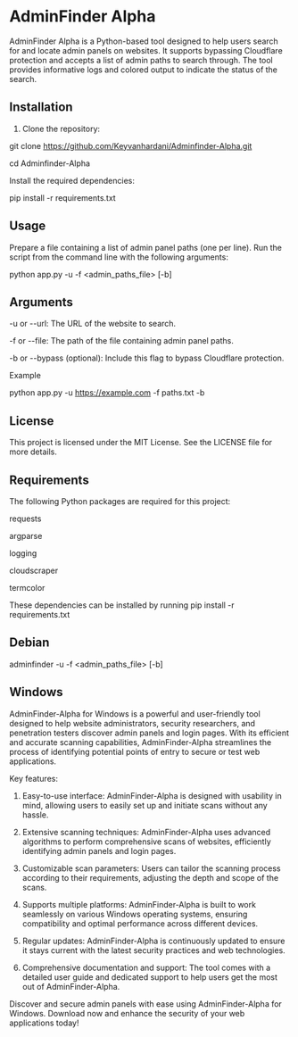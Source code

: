 # AdminFinder Alpha

AdminFinder Alpha is a Python-based tool designed to help users search for and locate admin panels on websites. It supports bypassing Cloudflare protection and accepts a list of admin paths to search through. The tool provides informative logs and colored output to indicate the status of the search.

## Installation

1. Clone the repository:

git clone https://github.com/Keyvanhardani/Adminfinder-Alpha.git

cd Adminfinder-Alpha

Install the required dependencies:

pip install -r requirements.txt

## Usage
Prepare a file containing a list of admin panel paths (one per line).
Run the script from the command line with the following arguments:


python app.py -u <URL> -f <admin_paths_file> [-b]

## Arguments
  
-u or --url: The URL of the website to search.
  
-f or --file: The path of the file containing admin panel paths.
  
-b or --bypass (optional): Include this flag to bypass Cloudflare protection.
  
Example

python app.py -u https://example.com -f paths.txt -b

## License
This project is licensed under the MIT License. See the LICENSE file for more details.

## Requirements
The following Python packages are required for this project:

requests
  
argparse
  
logging
  
cloudscraper
  
termcolor

These dependencies can be installed by running pip install -r requirements.txt

## Debian 
adminfinder -u <URL> -f <admin_paths_file> [-b]

## Windows

AdminFinder-Alpha for Windows is a powerful and user-friendly tool designed to help website administrators, security researchers, and penetration testers discover admin panels and login pages. With its efficient and accurate scanning capabilities, AdminFinder-Alpha streamlines the process of identifying potential points of entry to secure or test web applications.

Key features:

1.  Easy-to-use interface: AdminFinder-Alpha is designed with usability in mind, allowing users to easily set up and initiate scans without any hassle.

2.  Extensive scanning techniques: AdminFinder-Alpha uses advanced algorithms to perform comprehensive scans of websites, efficiently identifying admin panels and login pages.

3.  Customizable scan parameters: Users can tailor the scanning process according to their requirements, adjusting the depth and scope of the scans.

4.  Supports multiple platforms: AdminFinder-Alpha is built to work seamlessly on various Windows operating systems, ensuring compatibility and optimal performance across different devices.

5.  Regular updates: AdminFinder-Alpha is continuously updated to ensure it stays current with the latest security practices and web technologies.

6.  Comprehensive documentation and support: The tool comes with a detailed user guide and dedicated support to help users get the most out of AdminFinder-Alpha.

Discover and secure admin panels with ease using AdminFinder-Alpha for Windows. Download now and enhance the security of your web applications today!
